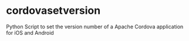 cordovasetversion
=================

Python Script to set the version number of a Apache Cordova application for iOS and Android
